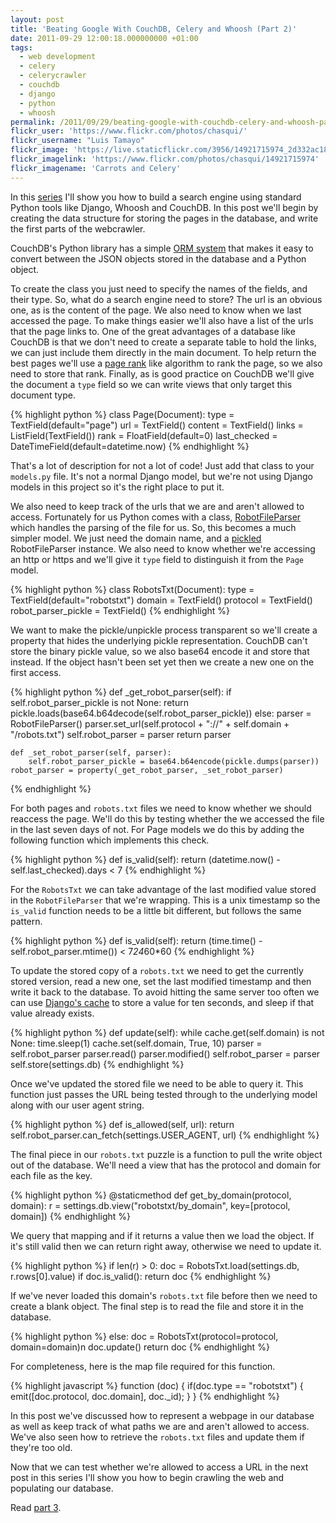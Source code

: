 ```yaml
---
layout: post
title: 'Beating Google With CouchDB, Celery and Whoosh (Part 2)'
date: 2011-09-29 12:00:18.000000000 +01:00
tags:
  - web development
  - celery
  - celerycrawler
  - couchdb
  - django
  - python
  - whoosh
permalink: /2011/09/29/beating-google-with-couchdb-celery-and-whoosh-part-2/
flickr_user: 'https://www.flickr.com/photos/chasqui/'
flickr_username: "Luis Tamayo"
flickr_image: 'https://live.staticflickr.com/3956/14921715974_2d332ac18b_w.jpg'
flickr_imagelink: 'https://www.flickr.com/photos/chasqui/14921715974'
flickr_imagename: 'Carrots and Celery'
---
```

In this <a
href="http://andrewwilkinson.wordpress.com/2011/09/27/beating-google-with-couchdb-celery-and-whoosh-part-1/">series</a>
I'll show you how to build a search engine using standard Python tools like Django, Whoosh and CouchDB. In
this post we'll begin by creating the data structure for storing the pages in the database, and write the
first parts of the webcrawler.

CouchDB's Python library has a simple [ORM system](http://packages.python.org/CouchDB/mapping.html)
that makes it easy to convert between the JSON objects stored in the database and a Python object.

To create the class you just need to specify the names of the fields, and their type. So, what do a search
engine need to store? The url is an obvious one, as is the content of the page. We also need to know when we
last accessed the page. To make things easier we'll also have a list of the urls that the page links to. One
of the great advantages of a database like CouchDB is that we don't need to create a separate table to hold
the links, we can just include them directly in the main document. To help return the best pages we'll use a
[page rank](http://en.wikipedia.org/wiki/PageRank) like algorithm to rank the page, so we also need
to store that rank. Finally, as is good practice on CouchDB we'll give the document a `type` field so
we can write views that only target this document type.

{% highlight python %}
class Page(Document):
    type = TextField(default=&quot;page&quot;)
    url = TextField()
    content = TextField()
    links = ListField(TextField())
    rank = FloatField(default=0)
    last_checked = DateTimeField(default=datetime.now)
{% endhighlight %}

That's a lot of description for not a lot of code! Just add that class to your `models.py` file. It's
not a normal Django model, but we're not using Django models in this project so it's the right place to put
it.

We also need to keep track of the urls that we are and aren't allowed to access. Fortunately for us Python
comes with a class, [RobotFileParser](http://docs.python.org/library/robotparser.html) which
handles the parsing of the file for us. So, this becomes a much simpler model. We just need the domain name,
and a [pickled](http://docs.python.org/library/pickle.html) RobotFileParser instance. We also need
to know whether we're accessing an http or https and we'll give it `type` field to distinguish it from
the `Page` model.

{% highlight python %}
class RobotsTxt(Document):
    type = TextField(default=&quot;robotstxt&quot;)
    domain = TextField()
    protocol = TextField()
    robot_parser_pickle = TextField()
{% endhighlight %}

We want to make the pickle/unpickle process transparent so we'll create a property that hides the underlying
pickle representation. CouchDB can't store the binary pickle value, so we also base64 encode it and store that
instead. If the object hasn't been set yet then we create a new one on the first access.

{% highlight python %}
    def _get_robot_parser(self):
        if self.robot_parser_pickle is not None:
            return pickle.loads(base64.b64decode(self.robot_parser_pickle))
        else:
            parser = RobotFileParser()
            parser.set_url(self.protocol + &quot;://&quot; + self.domain + &quot;/robots.txt&quot;) self.robot_parser = parser
            return parser

    def _set_robot_parser(self, parser):
        self.robot_parser_pickle = base64.b64encode(pickle.dumps(parser))
    robot_parser = property(_get_robot_parser, _set_robot_parser)
{% endhighlight %}

For both pages and `robots.txt` files we need to know whether we should reaccess the page. We'll do
this by testing whether the we accessed the file in the last seven days of not. For Page models we do this by
adding the following function which implements this check.

{% highlight python %}
    def is_valid(self):
        return (datetime.now() - self.last_checked).days &lt; 7
{% endhighlight %}

For the `RobotsTxt` we can take advantage of the last modified value stored in the
`RobotFileParser` that we're wrapping. This is a unix timestamp so the `is_valid` function needs
to be a little bit different, but follows the same pattern.

{% highlight python %}
    def is_valid(self):
        return (time.time() - self.robot_parser.mtime()) &lt; 7*24*60*60
{% endhighlight %}

To update the stored copy of a `robots.txt` we need to get the currently stored version, read a new
one, set the last modified timestamp and then write it back to the database. To avoid hitting the same server
too often we can use [Django's cache](https://docs.djangoproject.com/en/dev/topics/cache/) to store
a value for ten seconds, and sleep if that value already exists.

{% highlight python %}
    def update(self):
        while cache.get(self.domain) is not None: time.sleep(1)
        cache.set(self.domain, True, 10)
        parser = self.robot_parser
        parser.read()
        parser.modified()
        self.robot_parser = parser
        self.store(settings.db)
{% endhighlight %}

Once we've updated the stored file we need to be able to query it. This function just passes the URL being
tested through to the underlying model along with our user agent string.

{% highlight python %}
def is_allowed(self, url):
    return self.robot_parser.can_fetch(settings.USER_AGENT, url)
{% endhighlight %}

The final piece in our `robots.txt` puzzle is a function to pull the write object out of the database.
We'll need a view that has the protocol and domain for each file as the key.

{% highlight python %}
@staticmethod
def get_by_domain(protocol, domain):
    r = settings.db.view(&quot;robotstxt/by_domain&quot;, key=[protocol, domain])
{% endhighlight %}

We query that mapping and if it returns a value then we load the object. If it's still valid then we can
return right away, otherwise we need to update it.

{% highlight python %}
    if len(r) &gt; 0:
        doc = RobotsTxt.load(settings.db, r.rows[0].value)
        if doc.is_valid():
        return doc
{% endhighlight %}

If we've never loaded this domain's `robots.txt` file before then we need to create a blank object. The
final step is to read the file and store it in the database.

{% highlight python %}
    else:
        doc = RobotsTxt(protocol=protocol, domain=domain)n doc.update()
        return doc
{% endhighlight %}

For completeness, here is the map file required for this function.

{% highlight javascript %}
    function (doc) {
        if(doc.type == &quot;robotstxt&quot;) {
            emit([doc.protocol, doc.domain], doc._id);
        }
    }
{% endhighlight %}

In this post we've discussed how to represent a webpage in our database as well as keep track of what paths we
are and aren't allowed to access. We've also seen how to retrieve the `robots.txt` files and update
them if they're too old.

Now that we can test whether we're allowed to access a URL in the next post in this series I'll show you how
to begin crawling the web and populating our database.

Read [part 3](/2012/01/12/back-garden-weather-in-couchdb-part-3/).
